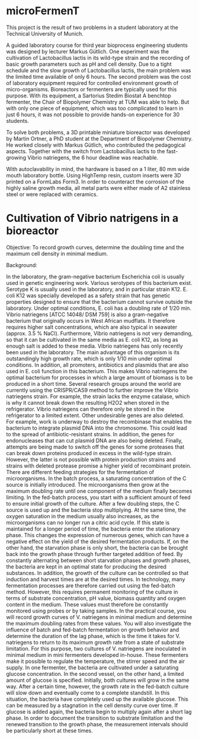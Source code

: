 # microFermenT

This project is the result of two problems in a student laboratory at the Technical University of Munich.

A guided laboratory course for third year bioprocess engineering students was designed by lecturer Markus Gütlich. One experiment was the cultivation of Lactobacillus lactis in its wild-type strain and the recording of basic growth parameters such as pH and cell density. Due to a tight schedule and the slow growth of Lactobacillus lactis, the main problem was the limited time available of only 6 hours.
The second problem was the cost of laboratory equipment required for controlled environment growth of micro-organisms. Bioreactors or fermenters are typically used for this purpose. With its equipment, a Sartorius Stedim Biostat A benchtop fermenter, the Chair of Biopolymer Chemistry at TUM was able to help. But with only one piece of equipment, which was too complicated to learn in just 6 hours, it was not possible to provide hands-on experience for 30 students.

To solve both problems, a 3D printable miniature bioreactor was developed by Martin Ortner, a PhD student at the Department of Biopolymer Chemistry. He worked closely with Markus Gütlich, who contributed the pedagogical aspects. Together with the switch from Lactobacillus lactis to the fast-growing Vibrio natriegens, the 6 hour deadline was reachable.

With autoclavability in mind, the hardware is based on a 1 liter, 80 mm wide mouth laboratory bottle. Using HighTemp resin, custom inserts were 3D printed on a FormLabs Form3. In order to counteract the corrosion of the highly saline growth media, all metal parts were either made of A2 stainless steel or were replaced with ceramics.

# Cultivation of Vibrio natrigens in a bioreactor


Objective: To record growth curves, determine the doubling time and the maximum cell density in minimal medium.


Background:

In the laboratory, the gram-negative bacterium Escherichia coli is usually used in genetic engineering work. Various serotypes of this bacterium exist. Serotype K is usually used in the laboratory, and in particular strain K12. E. coli K12 was specially developed as a safety strain that has genetic properties designed to ensure that the bacterium cannot survive outside the laboratory. Under optimal conditions, E. coli has a doubling rate of 1/20 min.
Vibrio natriegens [ATCC 14048/ DSM 759] is also a gram-negative bacterium that originally occurs in West African mudflats. It therefore requires higher salt concentrations, which are also typical in seawater (approx. 3.5 % NaCl). Furthermore, Vibrio natriegens is not very demanding, so that it can be cultivated in the same media as E. coli K12, as long as enough salt is added to these media. Vibrio natriegens has only recently been used in the laboratory. The main advantage of this organism is its outstandingly high growth rate, which is only 1/10 min under optimal conditions. In addition, all promoters, antibiotics and plasmids that are also used in E. coli function in this bacterium. This makes Vibrio natriegens the optimal bacterium for processes in which a large amount of biomass is to be produced in a short time. Several research groups around the world are currently using the CRISPR/CAS9 method to further improve the Vibrio natriegens strain. For example, the strain lacks the enzyme catalase, which is why it cannot break down the resulting H2O2 when stored in the refrigerator. Vibrio natriegens can therefore only be stored in the refrigerator to a limited extent. Other undesirable genes are also deleted. For example, work is underway to destroy the recombinase that enables the bacterium to integrate plasmid DNA into the chromosome. This could lead to the spread of antibiotic-resistant strains. In addition, the genes for endonucleases that can cut plasmid DNA are also being deleted. Finally, attempts are being made to switch off the genes for some proteases that can break down proteins produced in excess in the wild-type strain. However, the latter is not possible with protein production strains and strains with deleted protease promise a higher yield of recombinant protein.
There are different feeding strategies for the fermentation of microorganisms. In the batch process, a saturating concentration of the C source is initially introduced. The microorganisms then grow at the maximum doubling rate until one component of the medium finally becomes limiting. In the fed-batch process, you start with a sufficient amount of feed to ensure initial growth of the culture. After a few doubling steps, the C source is used up and the bacteria stop multiplying. At the same time, the oxygen saturation in the medium usually also increases, as the microorganisms can no longer run a citric acid cycle. If this state is maintained for a longer period of time, the bacteria enter the stationary phase. This changes the expression of numerous genes, which can have a negative effect on the yield of the desired fermentation products. If, on the other hand, the starvation phase is only short, the bacteria can be brought back into the growth phase through further targeted addition of feed. By constantly alternating between short starvation phases and growth phases, the bacteria are kept in an optimal state for producing the desired substances. In addition, the growth of the culture can be controlled so that induction and harvest times are at the desired times. In technology, many fermentation processes are therefore carried out using the fed-batch method. However, this requires permanent monitoring of the culture in terms of substrate concentration, pH value, biomass quantity and oxygen content in the medium. These values must therefore be constantly monitored using probes or by taking samples.
In the practical course, you will record growth curves of V. natriegens in minimal medium and determine the maximum doubling rates from these values. You will also investigate the influence of batch and fed-batch fermentation on growth behavior and determine the duration of the lag phase, which is the time it takes for V. natriegens to return to its maximum growth rate from a state of substrate limitation.
For this purpose, two cultures of V. natriegens are inoculated in minimal medium in mini fermenters developed in-house. These fermenters make it possible to regulate the temperature, the stirrer speed and the air supply. In one fermenter, the bacteria are cultivated under a saturating glucose concentration. In the second vessel, on the other hand, a limited amount of glucose is specified. Initially, both cultures will grow in the same way. After a certain time, however, the growth rate in the fed-batch culture will slow down and eventually come to a complete standstill. In this situation, the bacteria have completely used up the available glucose. This can be measured by a stagnation in the cell density curve over time. If glucose is added again, the bacteria begin to multiply again after a short lag phase. In order to document the transition to substrate limitation and the renewed transition to the growth phase, the measurement intervals should be particularly short at these times.
